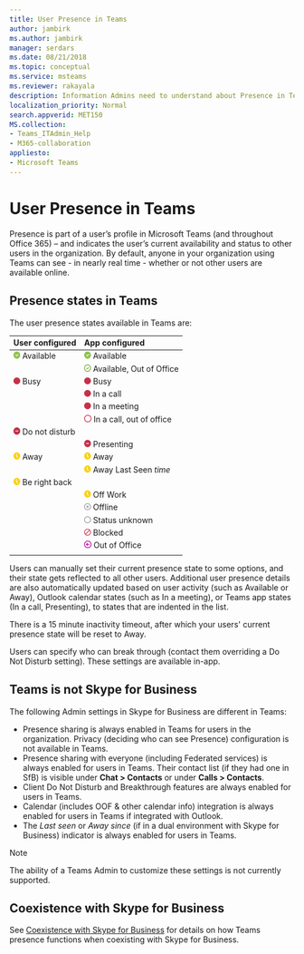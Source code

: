 ```yaml
---
title: User Presence in Teams
author: jambirk
ms.author: jambirk
manager: serdars
ms.date: 08/21/2018
ms.topic: conceptual
ms.service: msteams
ms.reviewer: rakayala
description: Information Admins need to understand about Presence in Teams.
localization_priority: Normal
search.appverid: MET150
MS.collection: 
- Teams_ITAdmin_Help
- M365-collaboration 
appliesto:
- Microsoft Teams
---
```


# User Presence in Teams

Presence is part of a user’s profile in Microsoft Teams (and throughout Office 365) – and indicates the user’s current availability and status to other users in the organization. By default, anyone in your organization using Teams can see - in nearly real time - whether or not other users are available online.

## Presence states in Teams

The user presence states available in Teams are:

|User configured|App configured|
|:--- |:---|
| ![Presence Available](media/Presence_Available.png) Available|![Presence Available](media/Presence_Available.png) Available|
|| ![available oof](media/Presence_Available_OOF.png) Available, Out of Office |
|  ![Busy](media/Presence_Busy.png) Busy |  ![Busy](media/Presence_Busy.png) Busy  |
|| ![Busy](media/Presence_Busy.png) In a call|
|| ![Busy](media/Presence_Busy.png) In a meeting |
|| ![busy oof](media/Presence_Busy_OOF.png) In a call, out of office|
|  ![Do Not disturb](media/Presence_DND.png) Do not disturb ||
|| ![Do Not disturb](media/Presence_DND.png) Presenting|
| ![away](media/Presence_Away.png) Away| ![away](media/Presence_Away.png) Away|
|| ![away](media/Presence_Away.png) Away Last Seen *time*|
|![away](media/Presence_Away.png) Be right back| |
|| ![away](media/Presence_Away.png)  Off Work|
|| ![Offline](media/Presence_Offline.png) Offline |
|| ![unknown](media/Presence_Unknown.png) Status unknown|
||![blocked](media/Presence_Blocked.png) Blocked |
|| ![Out of office](media/Presence_OOF.png) Out of Office|
|||
 
Users can manually set their current presence state to some options, and their state gets reflected to all other users. Additional user presence details are also automatically updated based on user activity (such as Available or Away), Outlook calendar states (such as In a meeting), or Teams app states (In a call, Presenting), to states that are indented in the list.

There is a 15 minute inactivity timeout, after which your users' current presence state will be reset to Away.

Users can specify who can break through (contact them overriding a Do Not Disturb setting). These settings are available in-app.

## Teams is not Skype for Business

The following Admin settings in Skype for Business are different in Teams:
- Presence sharing is always enabled in Teams for users in the organization. Privacy (deciding who can see Presence) configuration is not available in Teams.
- Presence sharing with everyone (including Federated services) is always enabled for users in Teams. Their contact list (if they had one in SfB) is visible under **Chat > Contacts** or under **Calls > Contacts**.
- Client Do Not Disturb and Breakthrough features are always enabled for users in Teams.
- Calendar (includes OOF & other calendar info) integration  is always enabled for users in Teams if integrated with Outlook.
- The *Last seen* or *Away since* (if in a dual environment with Skype for Business) indicator is always enabled for users in Teams.

> [!NOTE]
> The ability of a Teams Admin to customize these settings is not currently supported.


## Coexistence with Skype for Business

See [Coexistence with Skype for Business](coexistence-chat-calls-presence.md) for details on how Teams presence functions when coexisting with Skype for Business. 
